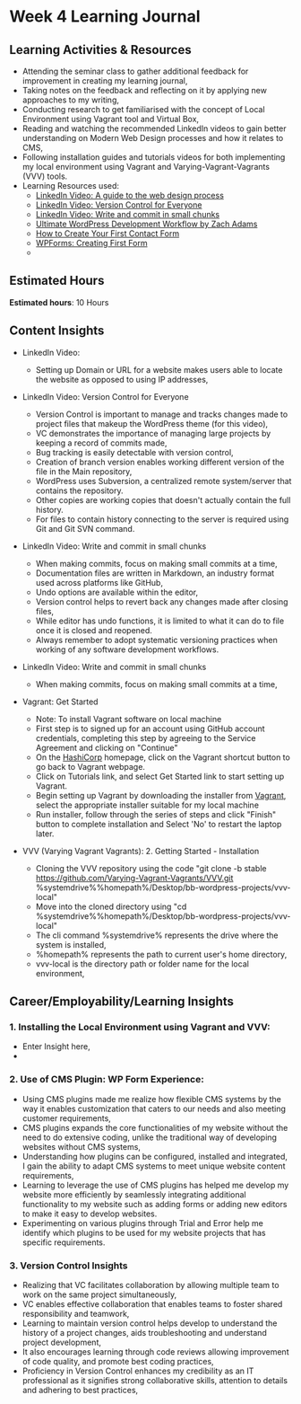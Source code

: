 # Week 4 Learning Journal <br/>

## Learning Activities & Resources
* Attending the seminar class to gather additional feedback for improvement in creating my learning journal,
* Taking notes on the feedback and reflecting on it by applying new approaches to my writing,
* Conducting research to get familiarised with the concept of Local Environment using Vagrant tool and Virtual Box,
* Reading and watching the recommended LinkedIn videos to gain better understanding on Modern Web Design processes and how it relates to CMS,
* Following installation guides and tutorials videos for both implementing my local environment using Vagrant and Varying-Vagrant-Vagrants (VVV) tools.
* Learning Resources used:
    - [LinkedIn Video: A guide to the web design process](https://www.linkedin.com/learning/mapping-the-modern-web-design-process/a-guide-to-the-web-design-process-14881661?autoplay=true&resume=false&u=2223545)
    - [LinkedIn Video: Version Control for Everyone](https://www.linkedin.com/learning/version-control-for-everyone-2/building-a-wordpress-theme?u=2223545)
    - [LinkedIn Video: Write and commit in small chunks](https://www.linkedin.com/learning/version-control-for-everyone-2/write-and-commit-in-small-chunks?resume=false&u=2223545)
    - [Ultimate WordPress Development Workflow by Zach Adams](https://zach-adams.com/2014/09/ultimate-wordpress-development-workflow/)
    - [How to Create Your First Contact Form](https://www.youtube.com/watch?v=o2nE1P74WxQ)
    - [WPForms: Creating First Form](https://wpforms.com/docs/creating-first-form/)
    - [](https://wpforms.com/developers/how-to-add-custom-css-styles-for-wpforms)

## Estimated Hours
**Estimated hours**: 10 Hours

## Content Insights
* LinkedIn Video:
   - Setting up Domain or URL for a website makes users able to locate the website as opposed to using IP addresses,

* LinkedIn Video: Version Control for Everyone
   - Version Control is important to manage and tracks changes made to project files that makeup the WordPress theme (for this video),
   - VC demonstrates the importance of managing large projects by keeping a record of commits made,
   - Bug tracking is easily detectable with version control,
   - Creation of branch version enables working different version of the file in the Main repository,
   - WordPress uses Subversion, a centralized remote system/server that contains the repository. 
   - Other copies are working copies that doesn't actually contain the full history. 
   - For files to contain history connecting to the server is required using Git and Git SVN command. 

* LinkedIn Video: Write and commit in small chunks
   - When making commits, focus on making small commits at a time,
   - Documentation files are written in Markdown, an industry format used across platforms like GitHub,
   - Undo options are available within the editor,
   - Version control helps to revert back any changes made after closing files,
   - While editor has undo functions, it is limited to what it can do to file once it is closed and reopened.
   - Always remember to adopt systematic versioning practices when working of any software development workflows.

* LinkedIn Video: Write and commit in small chunks
   - When making commits, focus on making small commits at a time,

* Vagrant: Get Started
   - Note: To install Vagrant software on local machine
   - First step is to signed up for an account using GitHub account credentials, completing this step by agreeing to the Service Agreement and clicking on "Continue"
   - On the [HashiCorp](https://developer.hashicorp.com/) homepage, click on the Vagrant shortcut button to go back to Vagrant webpage.
   - Click on Tutorials link, and select Get Started link to start setting up Vagrant.
   - Begin setting up Vagrant by downloading the installer from [Vagrant](https://developer.hashicorp.com/vagrant/install), select the appropriate installer suitable for my local machine
   - Run installer, follow through the series of steps and click "Finish" button to complete installation and Select 'No' to restart the laptop later.


* VVV (Varying Vagrant Vagrants): 2. Getting Started - Installation
   - Cloning the VVV repository using the code "git clone -b stable https://github.com/Varying-Vagrant-Vagrants/VVV.git %systemdrive%%homepath%/Desktop/bb-wordpress-projects/vvv-local"
   - Move into the cloned directory using "cd %systemdrive%%homepath%/Desktop/bb-wordpress-projects/vvv-local"
   - The cli command %systemdrive% represents the drive where the system is installed,
   - %homepath% represents the path to current user's home directory,
   - vvv-local is the directory path or folder name for the local environment,


## Career/Employability/Learning Insights

### 1. Installing the Local Environment using Vagrant and VVV:
  - Enter Insight here,
  - 


### 2. Use of CMS Plugin: WP Form Experience: <br>
  - Using CMS plugins made me realize how flexible CMS systems by the way it enables customization that caters to our needs and also meeting customer requirements,
  - CMS plugins expands the core functionalities of my website without the need to do extensive coding, unlike the traditional way of developing websites without CMS systems,
  - Understanding how plugins can be configured, installed and integrated, I gain the ability to adapt CMS systems to meet unique website content requirements,
  - Learning to leverage the use of CMS plugins has helped me develop my website more efficiently by seamlessly integrating additional functionality to my website such as adding forms or adding new editors to make it easy to develop websites. 
  - Experimenting on various plugins through Trial and Error help me identify which plugins to be used for my website projects that has specific requirements.


### 3. Version Control Insights <br>
  - Realizing that VC facilitates collaboration by allowing multiple team to work on the same project simultaneously,
  - VC enables effective collaboration that enables teams to foster shared responsibility and teamwork,
  - Learning to maintain version control helps develop to understand the history of a project changes, aids troubleshooting and understand project development,
  - It also encourages learning through code reviews allowing improvement of code quality, and promote best coding practices,
  - Proficiency in Version Control enhances my credibility as an IT professional as it signifies strong collaborative skills, attention to details and adhering to best practices,